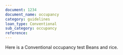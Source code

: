 ```yaml
---
document: 1234
document_name: occupancy
category: guidelines
loan_type: Conventional
sub_category: occupancy
reference:
---
```


Here is a Conventional occupancy test
Beans and rice.
